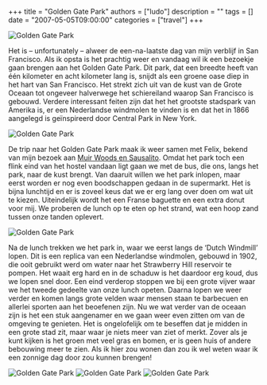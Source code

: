 +++
title = "Golden Gate Park"
authors = ["ludo"]
description = ""
tags = []
date = "2007-05-05T09:00:00"
categories = ["travel"]
+++

![Golden Gate Park](DSC_1438.JPG)

Het is – unfortunately – alweer de een-na-laatste dag van mijn verblijf in San Francisco. Als ik opsta is het prachtig weer en vandaag wil ik een bezoekje gaan brengen aan het Golden Gate Park. Dit park, dat een breedte heeft van één kilometer en acht kilometer lang is, snijdt als een groene oase diep in het hart van San Francisco. Het strekt zich uit van de kust van de Grote Oceaan tot ongeveer halverwege het schiereiland waarop San Francisco is gebouwd. Verdere interessant feiten zijn dat het het grootste stadspark van Amerika is, er een Nederlandse windmolen te vinden is en dat het in 1866 aangelegd is geïnspireerd door Central Park in New York.

![Golden Gate Park](DSC_1439.JPG)

De trip naar het Golden Gate Park maak ik weer samen met Felix, bekend van mijn bezoek aan [Muir Woods en Sausalito](/posts/beetle-in-the-nature/). Omdat het park toch een flink eind van het hostel vandaan ligt gaan we met de bus, die ons, langs het park, naar de kust brengt. Van daaruit willen we het park inlopen, maar eerst worden er nog even boodschappen gedaan in de supermarkt. Het is bijna lunchtijd en er is zoveel keus dat we er erg lang over doen om wat uit te kiezen. Uiteindelijk wordt het een Franse baguette en een extra donut voor mij. We proberen de lunch op te eten op het strand, wat een hoop zand tussen onze tanden oplevert.

![Golden Gate Park](DSC_1442.JPG)

Na de lunch trekken we het park in, waar we eerst langs de ‘Dutch Windmill’ lopen. Dit is een replica van een Nederlandse windmolen, gebouwd in 1902, die ooit gebruikt werd om water naar het Strawberry Hill reservoir te pompen. Het waait erg hard en in de schaduw is het daardoor erg koud, dus we lopen snel door. Een eind verderop stoppen we bij een grote vijver waar we het tweede gedeelte van onze lunch opeten. Daarna lopen we weer verder en komen langs grote velden waar mensen staan te barbecuen en allerlei sporten aan het beoefenen zijn. Nu we wat verder van de oceaan zijn is het een stuk aangenamer en we gaan weer even zitten om van de omgeving te genieten. Het is ongelofelijk om te beseffen dat je midden in een grote stad zit, maar waar je niets meer van ziet of merkt. Zover als je kunt kijken is het groen met veel gras en bomen, er is geen huis of andere bebouwing meer te zien. Als ik hier zou wonen dan zou ik wel weten waar ik een zonnige dag door zou kunnen brengen!

![Golden Gate Park](DSC_1444.JPG)
![Golden Gate Park](DSC_1449.JPG)
![Golden Gate Park](DSC_1453.JPG)
